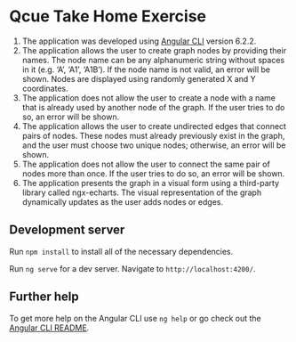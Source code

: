# Qcue Take Home Exercise

1) The application was developed using [Angular CLI](https://angular.io/guide/quickstart) version 6.2.2.
2) The application allows the user to create graph nodes by providing their names.
The node name can be any alphanumeric string without spaces in it (e.g. ‘A’, ‘A1’, ‘A1B’).
If the node name is not valid, an error will be shown. 
Nodes are displayed using randomly generated X and Y coordinates.
3) The application does not allow the user to create a node with a name that is already
used by another node of the graph. If the user tries to do so, an error will be shown.
4) The application allows the user to create undirected edges that connect pairs of
nodes. These nodes must already previously exist in the graph, and the user must choose two unique nodes;
 otherwise, an error will be shown.
5) The application does not allow the user to connect the same pair of nodes more than
once. If the user tries to do so, an error will be shown.
6) The application presents the graph in a visual form using a third-party library called
 ngx-echarts. The visual representation of the graph dynamically updates as the user adds nodes or edges.

## Development server

Run `npm install` to install all of the necessary dependencies.

Run `ng serve` for a dev server. Navigate to `http://localhost:4200/`.

## Further help

To get more help on the Angular CLI use `ng help` or go check out the [Angular CLI README](https://github.com/angular/angular-cli/blob/master/README.md).
